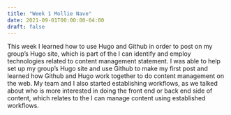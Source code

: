 ```yaml
---
title: "Week 1 Mollie Nave"
date: 2021-09-01T00:00:00-04:00
draft: false
---
```



This week I learned how to use Hugo and Github in order to post on my group’s Hugo site, which is part of the I can identify and employ technologies related to content management statement. I was able to help set up my group’s Hugo site and use Github to make my first post and learned how Github and Hugo work together to do content management on the web. My team and I also started establishing workflows, as we talked about who is more interested in doing the front end or back end side of content, which relates to the I can manage content using established workflows. 
